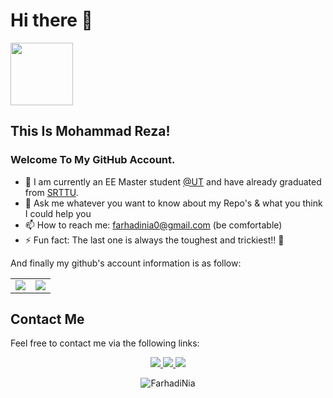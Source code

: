 # Hi there 👋

<img src="https://media.giphy.com/media/tPzuDa62ovAI/giphy.gif" width="100px"> 

## This Is Mohammad Reza! 

### Welcome To My GitHub Account.
- 🌱 I am currently an EE Master student [@UT](https://ut.ac.ir/en) and have already graduated from [SRTTU](https://sru.ac.ir/en).
- 💬 Ask me whatever you want to know about my Repo's & what you think I could help you
- 📫 How to reach me: farhadinia0@gmail.com (be comfortable)
- ⚡ Fun fact:  The last one is always the toughest and trickiest!! 🤔

And finally my github's account information is as follow:

<table border="0" cellspacing="1" cellpadding="1">
    <tr>
        <td>
            <img src="https://github-readme-stats.vercel.app/api?username=FarhadiNia&show_icons=True&theme=buefy">
        </td>
        <td>
            <img src="https://github-readme-stats.vercel.app/api/top-langs/?username=FarhadiNia&layout=compact&langs_count=5&theme=vue">
        </td>
    </tr>
</table>

## Contact Me
Feel free to contact me via the following links:

<div align="center">
        <a href="https://t.me/FarhadiNia/" >
            <img src="https://img.icons8.com/doodle/48/000000/telegram.png">
        </a>
        <a href="https://www.linkedin.com/in/farhadinia/">
            <img src="https://img.icons8.com/doodle/48/000000/linkedin.png">
        </a> 
        <a href="https://twitter.com/FarhadiNia0/">
            <img src="https://img.icons8.com/doodle/48/000000/x.png">
        </a> 
        <p> 
        <img src="https://komarev.com/ghpvc/?username=FarhadiNia&label=Profile%20views&color=0e75b6&style=flat" alt="FarhadiNia" />
        </p>
</div>
<p align=center>
<br>
</p>
  
<!--
**FarhadiNia/FarhadiNia** is a ✨ _special_ ✨ repository because its `README.md` (this file) appears on your GitHub profile.

Here are some ideas to get you started:


- 🌱 I’m currently learning ...
- 👯 I’m looking to collaborate on ...
- 🤔 I’m looking for help with ...
- 💬 Ask me about ...
- 📫 How to reach me: ...
- 😄 Pronouns: ...
- ⚡ Fun fact: ...
-->
